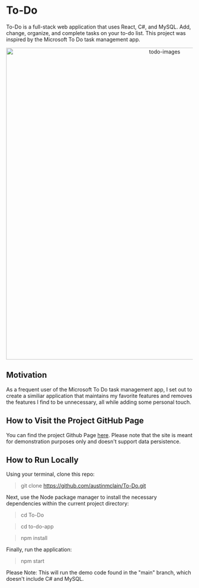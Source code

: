 # To-Do
To-Do is a full-stack web application that uses React, C#, and MySQL. Add, change, organize, and complete tasks on your to-do list. This project was inspired by the Microsoft To Do task management app.

<p align="center">
<img width="840" alt="todo-images" src="https://user-images.githubusercontent.com/93621884/184045711-65a17943-7a0d-4fa9-b0db-ee76397f2a39.png">
</p>

## Motivation
As a frequent user of the Microsoft To Do task management app, I set out to create a similiar application that maintains my favorite features and removes the features I find to be unnecessary, all while adding some personal touch.

## How to Visit the Project GitHub Page
You can find the project Github Page [here](https://austinmclain.github.io/To-Do/). Please note that the site is meant for demonstration purposes only and doesn't support data persistence.

## How to Run Locally
Using your terminal, clone this repo:
> git clone https://github.com/austinmclain/To-Do.git

Next, use the Node package manager to install the necessary dependencies within the current project directory:
> cd To-Do

> cd to-do-app

> npm install

Finally, run the application:
> npm start

Please Note: This will run the demo code found in the "main" branch, which doesn't include C# and MySQL.
